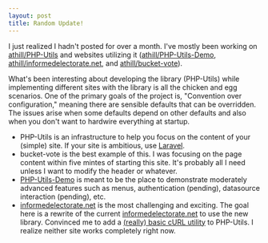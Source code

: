 ```yaml
---
layout: post
title: Random Update!
---
```


I just realized I hadn't posted for over a month. I've mostly been working on [athill/PHP-Utils](https://github.com/athill/PHP-Utils) and websites utilizing it ([athill/PHP-Utils-Demo](https://github.com/athill/PHP-Utils-Demo), [athill/informedelectorate.net](https://github.com/athill/informedelectorate.net), and [athill/bucket-vote](https://github.com/athill/bucket-vote)).

What's been interesting about developing the library (PHP-Utils) while implementing different sites with the library is all the chicken and egg scenarios. One of the primary goals of the project is, "Convention over configuration," meaning there are sensible defaults that can be overridden. The issues arise when some defaults depend on other defaults and also when you don't want to hardwire everything at startup.

* PHP-Utils is an infrastructure to help you focus on the content of your (simple) site. If your site is ambitious, use [Laravel](http://laravel.com/).
* bucket-vote is the best example of this. I was focusing on the page content within five mintes of starting this site. It's probably all I need unless I want to modify the header or whatever.
* [PHP-Utils-Demo](http://demo.andyhill.us/) is meant to be the place to demonstrate moderately advanced features such as menus, authentication (pending), datasource interaction (pending), etc.
* [informedelectorate.net](http://ie.andyhill.us/) is the most challenging and exciting. The goal here is a rewrite of the current [informedelectorate.net](http://informedelectorate.net/) to use the new library. Convinced me to add a [(really) basic cURL utility](https://github.com/athill/PHP-Utils/blob/master/src/Curl.php) to PHP-Utils. I realize neither site works completely right now. 
